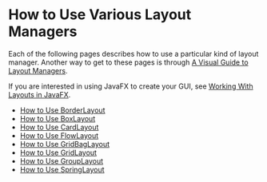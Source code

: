 
# How to Use Various Layout Managers

Each of the following pages describes how to use a particular kind of layout manager. Another way to get to these pages is through 
[A Visual Guide to Layout Managers](visual.html).

If you are interested in using JavaFX to create your GUI, see
[Working With Layouts in JavaFX](https://docs.oracle.com/javase/8/javafx/layout-tutorial/index.html).

- [How to Use BorderLayout](border.html)
- [How to Use BoxLayout](box.html)
- [How to Use CardLayout](card.html)
- [How to Use FlowLayout](flow.html)
- [How to Use GridBagLayout](gridbag.html)
- [How to Use GridLayout](grid.html)
- [How to Use GroupLayout](group.html)
- [How to Use SpringLayout](spring.html)
